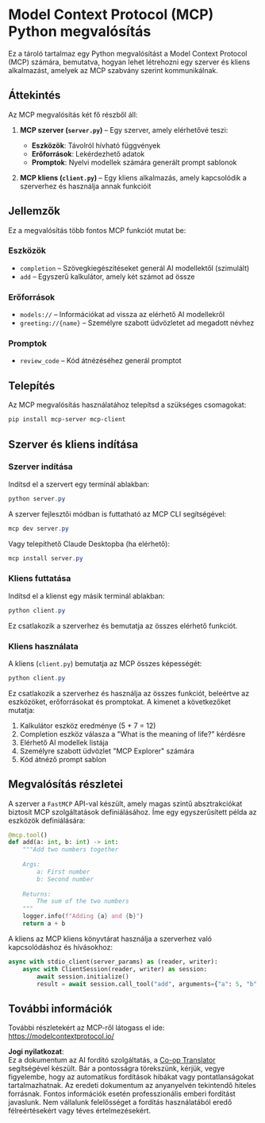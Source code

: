 <!--
CO_OP_TRANSLATOR_METADATA:
{
  "original_hash": "706b9b075dc484b73a053e6e9c709b4b",
  "translation_date": "2025-07-13T23:34:30+00:00",
  "source_file": "04-PracticalImplementation/samples/python/README.md",
  "language_code": "hu"
}
-->
# Model Context Protocol (MCP) Python megvalósítás

Ez a tároló tartalmaz egy Python megvalósítást a Model Context Protocol (MCP) számára, bemutatva, hogyan lehet létrehozni egy szerver és kliens alkalmazást, amelyek az MCP szabvány szerint kommunikálnak.

## Áttekintés

Az MCP megvalósítás két fő részből áll:

1. **MCP szerver (`server.py`)** – Egy szerver, amely elérhetővé teszi:
   - **Eszközök**: Távolról hívható függvények
   - **Erőforrások**: Lekérdezhető adatok
   - **Promptok**: Nyelvi modellek számára generált prompt sablonok

2. **MCP kliens (`client.py`)** – Egy kliens alkalmazás, amely kapcsolódik a szerverhez és használja annak funkcióit

## Jellemzők

Ez a megvalósítás több fontos MCP funkciót mutat be:

### Eszközök
- `completion` – Szövegkiegészítéseket generál AI modellektől (szimulált)
- `add` – Egyszerű kalkulátor, amely két számot ad össze

### Erőforrások
- `models://` – Információkat ad vissza az elérhető AI modellekről
- `greeting://{name}` – Személyre szabott üdvözletet ad megadott névhez

### Promptok
- `review_code` – Kód átnézéséhez generál promptot

## Telepítés

Az MCP megvalósítás használatához telepítsd a szükséges csomagokat:

```powershell
pip install mcp-server mcp-client
```

## Szerver és kliens indítása

### Szerver indítása

Indítsd el a szervert egy terminál ablakban:

```powershell
python server.py
```

A szerver fejlesztői módban is futtatható az MCP CLI segítségével:

```powershell
mcp dev server.py
```

Vagy telepíthető Claude Desktopba (ha elérhető):

```powershell
mcp install server.py
```

### Kliens futtatása

Indítsd el a klienst egy másik terminál ablakban:

```powershell
python client.py
```

Ez csatlakozik a szerverhez és bemutatja az összes elérhető funkciót.

### Kliens használata

A kliens (`client.py`) bemutatja az MCP összes képességét:

```powershell
python client.py
```

Ez csatlakozik a szerverhez és használja az összes funkciót, beleértve az eszközöket, erőforrásokat és promptokat. A kimenet a következőket mutatja:

1. Kalkulátor eszköz eredménye (5 + 7 = 12)
2. Completion eszköz válasza a "What is the meaning of life?" kérdésre
3. Elérhető AI modellek listája
4. Személyre szabott üdvözlet "MCP Explorer" számára
5. Kód átnéző prompt sablon

## Megvalósítás részletei

A szerver a `FastMCP` API-val készült, amely magas szintű absztrakciókat biztosít MCP szolgáltatások definiálásához. Íme egy egyszerűsített példa az eszközök definiálására:

```python
@mcp.tool()
def add(a: int, b: int) -> int:
    """Add two numbers together
    
    Args:
        a: First number
        b: Second number
    
    Returns:
        The sum of the two numbers
    """
    logger.info(f"Adding {a} and {b}")
    return a + b
```

A kliens az MCP kliens könyvtárat használja a szerverhez való kapcsolódáshoz és hívásokhoz:

```python
async with stdio_client(server_params) as (reader, writer):
    async with ClientSession(reader, writer) as session:
        await session.initialize()
        result = await session.call_tool("add", arguments={"a": 5, "b": 7})
```

## További információk

További részletekért az MCP-ről látogass el ide: https://modelcontextprotocol.io/

**Jogi nyilatkozat**:  
Ez a dokumentum az AI fordító szolgáltatás, a [Co-op Translator](https://github.com/Azure/co-op-translator) segítségével készült. Bár a pontosságra törekszünk, kérjük, vegye figyelembe, hogy az automatikus fordítások hibákat vagy pontatlanságokat tartalmazhatnak. Az eredeti dokumentum az anyanyelvén tekintendő hiteles forrásnak. Fontos információk esetén professzionális emberi fordítást javaslunk. Nem vállalunk felelősséget a fordítás használatából eredő félreértésekért vagy téves értelmezésekért.